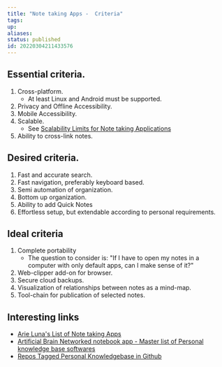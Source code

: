 ```yaml
---
title: "Note taking Apps -  Criteria"
tags:
up:
aliases:
status: published
id: 20220304211433576
---
```




## Essential criteria.

1. Cross-platform.
   - At least Linux and Android must be supported.
2. Privacy and Offline Accessibility.
3. Mobile Accessibility.
4. Scalable.
   - See [Scalability Limits for Note taking Applications](scalability_limits_for_note_taking_applications)
5. Ability to cross-link notes.

## Desired criteria.

1. Fast and accurate search.
2. Fast navigation, preferably keyboard based.
3. Semi automation of organization.
4. Bottom up organization.
5. Ability to add Quick Notes
6. Effortless setup, but extendable according to personal requirements.

## Ideal criteria

1. Complete portability
   - The question to consider is: "If I have to open my notes in a computer with only default apps, can I make sense of it?"
1. Web-clipper add-on for browser.
1. Secure cloud backups.
1. Visualization of relationships between notes as a mind-map.
1. Tool-chain for publication of selected notes.

## Interesting links

- [Arie Luna's List of Note taking Apps][1]
- [Artificial Brain Networked notebook app - Master list of Personal knowledge base softwares][2]
- [Repos Tagged Personal Knowledgebase in Github](https://github.com/topics/personal-knowledge-base)

[1]: https://arieluna.notion.site/Apps-29ffc475bd3a4539b48eeb5bb551d713
[2]: https://www.notion.so/Artificial-Brain-Networked-notebook-app-a131b468fc6f43218fb8105430304709
[3]: https://github.com/topics/personal-knowledge-base
